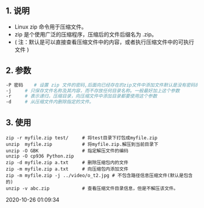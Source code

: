 

## 1. 说明

- Linux zip 命令用于压缩文件。
- zip 是个使用广泛的压缩程序，压缩后的文件后缀名为 .zip。
- ( 注：默认是可以直接查看压缩文件中的内容，或者执行压缩文件中的可执行文件 )

## 2. 参数

```bash
-P 密码    # 设置 zip 文件的密码,后面向已经存在的zip文件中添加文件默认是没有密码的，-P 和密码之间是没有空格的
-j     # 只保存文件名称及其内容，而不存放任何目录名称。一般最好加上这个参数
-r     # 表示递归，压缩目录，向压缩文件中添加目录都要使用这个参数
-d     # 从压缩文件内删除指定的文件。
```

## 3. 使用

```shell
zip -r myfile.zip test/ 	# 将test目录下打包成myfile.zip
unzip  myfile.zip           # 将myfile.zip.解压到当前目录下
unzip -O GBK                # 指定解压文件的编码
unzip -O cp936 Python.zip
zip -d myfile.zip a.txt     # 删除压缩包内的文件
zip -m myfile.zip a.txt     # 向压缩包内添加文件
zip -m myfile.zip -j ../video/o_t2.jpg # 不包含路径信息压缩文件(默认是包含的)
unzip -v abc.zip            # 查看压缩文件目录信息，但是不解压该文件。 
```



2020-10-26 01:09:34